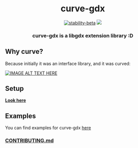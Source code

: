 <div align="center">

# curve-gdx

[![stability-beta](https://img.shields.io/badge/stability-beta-33bbff.svg)](https://github.com/mkenney/software-guides/blob/master/STABILITY-BADGES.md#beta)
[![](https://jitpack.io/v/JVMFrog/curve-gdx.svg)](https://jitpack.io/#JVMFrog/curve-gdx)

<h3>curve-gdx is a libgdx extension library :D</h2>
</div>

## Why curve?

Because initially it was an interface library, and it was curved:

[![IMAGE ALT TEXT HERE](https://img.youtube.com/vi/OO_KRm_xUsQ/0.jpg)](https://www.youtube.com/watch?v=OO_KRm_xUsQ)

## Setup

**[Look here](https://github.com/JVMFrog/curve-gdx/wiki/Setup)**

## Examples

You can find examples for curve-gdx [here](examples#readme)

### [CONTRIBUTING.md](docs/CONTRIBUTING.md)
